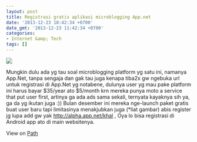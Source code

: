 ```yaml
---
layout: post
title: Registrasi gratis aplikasi microblogging App.net
date: '2013-12-23 18:42:34 +0700'
date_gmt: '2013-12-23 11:42:34 +0700'
categories:
- Internet &amp; Tech
tags: []
---
```

![](http://images.path.com.s3.amazonaws.com/photos2/b59f7b88-b1c1-4753-a7df-7d72d8733471/original.jpg)

Mungkin dulu ada yg tau soal microblogging platform yg satu ini, namanya App.Net, tanpa sengaja dan gak tau juga kenapa tiba2x gw ngebuka url untuk registrasi di App.Net yg notabene, dulunya user yg mau pake platform ini harus bayar $35/year ato $5/month krn mereka punya moto a service that put user first, artinya ga ada ads sama sekali, ternyata kayaknya sih ya, ga da yg ikutan juga :)) Bulan desember ini mereka nge-launch paket gratis buat user baru tapi limitasinya menakjubkan juga (\*liat gambar) abis register jg lupa add gw yak http://alpha.app.net/khal , Oya lo bisa registrasi di Android app ato di main websitenya.

View on [Path](https://path.com/p/4sWcb5)